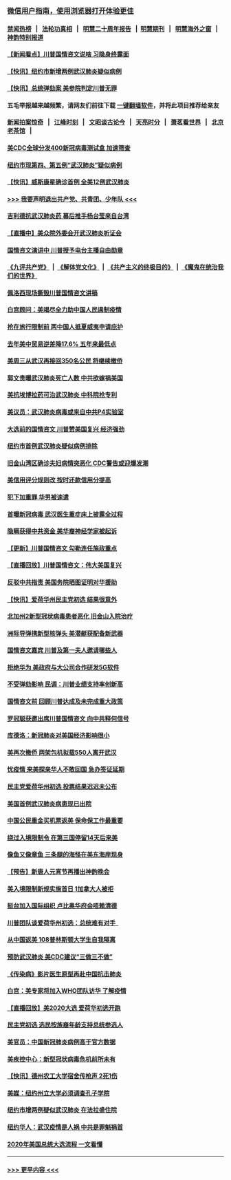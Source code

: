 ### [微信用户指南，使用浏览器打开体验更佳](https://github.com/gfw-breaker/banned-news1/blob/master/indexes/wechat-guide.md?t=0)
#### [禁闻热榜](热点新闻.md?t=0)  &nbsp;&nbsp;|&nbsp;&nbsp; [法轮功真相](https://github.com/gfw-breaker/truth/blob/master/README.md?t=0) &nbsp;&nbsp;|&nbsp;&nbsp; [明慧二十周年报告](https://github.com/gfw-breaker/mh-reports/blob/master/README.md?t=0) &nbsp;&nbsp;|&nbsp;&nbsp;[明慧期刊](https://github.com/gfw-breaker/mh-qikan) &nbsp;&nbsp;|&nbsp;&nbsp; [明慧海外之窗](https://github.com/gfw-breaker/mh-news/blob/master/README.md?t=0) &nbsp;&nbsp;|&nbsp;&nbsp; [神韵特别报道](https://github.com/gfw-breaker/mh-news/blob/master/shenyun.md?t=0)
#### [【新闻看点】川普国情咨文说啥 习隐身终露面](../pages/nsc412/n11847016.md?t=02060856) 
#### [【快讯】纽约市新增两例武汉肺炎疑似病例](../pages/nsc412/n11847250.md?t=02060856) 
#### [【快讯】总统弹劾案 美参院判定川普无罪](../pages/nsc412/n11847316.md?t=02060856) 
#### 五毛举报越来越频繁，请网友们前往下载 [一键翻墙软件](https://github.com/gfw-breaker/ssr-accounts)，并将此项目推荐给亲友
#### [新闻拍案惊奇](https://github.com/gfw-breaker/banned-news1/blob/master/pages/link4.md) &nbsp;&nbsp;|&nbsp;&nbsp; [江峰时刻](https://github.com/gfw-breaker/banned-news1/blob/master/pages/link4.md) &nbsp;&nbsp;|&nbsp;&nbsp; [文昭谈古论今](https://github.com/gfw-breaker/banned-news1/blob/master/pages/link4.md) &nbsp;&nbsp;|&nbsp;&nbsp; [天亮时分](https://github.com/gfw-breaker/banned-news1/blob/master/pages/link4.md) &nbsp;&nbsp;|&nbsp;&nbsp; [萧茗看世界](https://github.com/gfw-breaker/banned-news1/blob/master/pages/link4.md) &nbsp;&nbsp;|&nbsp;&nbsp; [北京老茶馆](https://github.com/gfw-breaker/banned-news1/blob/master/pages/link4.md) &nbsp;&nbsp;|&nbsp;&nbsp; 
#### [美CDC全球分发400新冠病毒测试盒 加速筛查](../pages/nsc412/n11847260.md?t=02060856) 
#### [纽约市现第四、第五例“武汉肺炎”疑似病例](../pages/nsc412/n11847332.md?t=02060856) 
#### [【快讯】威斯康星确诊首例 全美12例武汉肺炎](../pages/nsc412/n11847162.md?t=02060856) 
#### [>>> 我要声明退出共产党、共青团、少年队 <<<](https://github.com/begood0513/goodnews/blob/master/quit/letter.md) 
#### [吉利德抗武汉肺炎药 幕后推手杨台莹来自台湾](../pages/nsc412/n11847064.md?t=02060856) 
#### [【直播中】美众院外委会开武汉肺炎听证会](../pages/nsc412/n11846727.md?t=02060856) 
#### [国情咨文演讲中 川普授予电台主播自由勋章](../pages/nsc412/n11846815.md?t=02060856) 
#### [《九评共产党》](https://github.com/begood0513/9ping.md/blob/master/README.md) &nbsp;|&nbsp; [《解体党文化》](../../../../jtdwh.md/blob/master/README.md)  &nbsp;|&nbsp; [《共产主义的终极目的》](../../../../gczydzjmd.md/blob/master/README.md) &nbsp;|&nbsp; [《魔鬼在统治我们的世界》](../../../../mgztzwmdsj.md/blob/master/README.md) 
#### [佩洛西现场撕毁川普国情咨文讲稿](../pages/nsc412/n11846724.md?t=02060856) 
#### [白宫顾问：美竭尽全力助中国人民遏制疫情](../pages/nsc412/n11846756.md?t=02060856) 
#### [抢在旅行限制前 两中国人抵夏威夷申请庇护](../pages/nsc412/n11846866.md?t=02060856) 
#### [去年美中贸易逆差降17.6% 五年来最低点](../pages/nsc412/n11846755.md?t=02060856) 
#### [美周三从武汉再接回350名公民 将继续撤侨](../pages/nsc412/n11846705.md?t=02060856) 
#### [郭文贵曝武汉肺炎死亡人数 中共欲嫁祸美国](../pages/nsc412/n11846240.md?t=02060856) 
#### [美抗埃博拉药可治武汉肺炎 中科院抢专利](../pages/nsc412/n11846409.md?t=02060856) 
#### [美议员：武汉肺炎病毒或来自中共P4实验室](../pages/nsc412/n11846043.md?t=02060856) 
#### [大选前的国情咨文 川普赞美国复兴 经济强劲](../pages/nsc412/n11845526.md?t=02060856) 
#### [纽约市首例武汉肺炎疑似病例排除](../pages/nsc412/n11844989.md?t=02060856) 
#### [旧金山湾区确诊夫妇病情突恶化 CDC警告或迎爆发潮](../pages/nsc412/n11845730.md?t=02060856) 
#### [美信用评分规则改  按时还款信用分提高](../pages/nsc412/n11845488.md?t=02060856) 
#### [犯下加重罪 华男被速遣](../pages/nsc412/n11845476.md?t=02060856) 
#### [首曝新冠病毒 武汉医生重症床上披露全过程](../pages/nsc412/n11845150.md?t=02060856) 
#### [隐瞒获得中共资金 美华裔神经学家被起诉](../pages/nsc412/n11844879.md?t=02060856) 
#### [【更新】川普国情咨文 勾勒连任施政重点](../pages/nsc412/n11845223.md?t=02060856) 
#### [【直播回放】川普国情咨文：伟大美国复兴](../pages/nsc412/n11842079.md?t=02060856) 
#### [反驳中共指责 美国务院晒图证明对华援助](../pages/nsc412/n11844859.md?t=02060856) 
#### [【快讯】爱荷华州民主党初选 结果很意外](../pages/nsc412/n11844878.md?t=02060856) 
#### [北加州2新型冠状病毒患者恶化 旧金山入院治疗](../pages/nsc412/n11844842.md?t=02060856) 
#### [洲际导弹携新型核弹头 美潜艇获配备新武器](../pages/nsc412/n11844680.md?t=02060856) 
#### [国情咨文嘉宾 川普及第一夫人邀请哪些人](../pages/nsc412/n11844712.md?t=02060856) 
#### [拒绝华为 美政府与大公司合作研发5G软件](../pages/nsc412/n11844625.md?t=02060856) 
#### [不受弹劾影响 民调：川普业绩支持率创新高](../pages/nsc412/n11844622.md?t=02060856) 
#### [国情咨文前 回顾川普达成及未完成重大政策](../pages/nsc412/n11844581.md?t=02060856) 
#### [罗冠聪获邀出席川普国情咨文 向中共释何信号](../pages/nsc412/n11844355.md?t=02060856) 
#### [库德洛：新冠肺炎对美国经济影响很小](../pages/nsc412/n11844418.md?t=02060856) 
#### [美再次撤侨 两架包机拟载550人离开武汉](../pages/nsc412/n11844407.md?t=02060856) 
#### [忧疫情 来美探亲华人不敢回国 急办签证延期](../pages/nsc412/n11843344.md?t=02060856) 
#### [民主党爱荷华州初选 投票结果迟迟未公布](../pages/nsc412/n11844207.md?t=02060856) 
#### [美国首例武汉肺炎病患现已出院](../pages/nsc412/n11842740.md?t=02060856) 
#### [中国公民重金买机票返美 保命保工作最重要](../pages/nsc412/n11843282.md?t=02060856) 
#### [绕过入境限制令  在第三国停留14天后来美](../pages/nsc412/n11843341.md?t=02060856) 
#### [像鱼又像章鱼 三条腿的海怪在美东海岸现身](../pages/nsc412/n11843092.md?t=02060856) 
#### [【预告】新唐人元宵节再播出神韵晚会](../pages/nsc412/n11843192.md?t=02060856) 
#### [美入境限制新规实施首日 1加拿大人被拒](../pages/nsc412/n11843058.md?t=02060856) 
#### [挺台加入国际组织 卢比奥华府会唔赖清德](../pages/nsc412/n11843023.md?t=02060856) 
#### [川普团队谈爱荷华州初选：总统难有对手  ](../pages/nsc412/n11842867.md?t=02060856) 
#### [从中国返美 108普林斯顿大学生自我隔离](../pages/nsc412/n11842714.md?t=02060856) 
#### [预防武汉肺炎 美CDC建议“三做三不做”](../pages/nsc412/n11842700.md?t=02060856) 
#### [《传染病》影片医生原型再赴中国抗击肺炎](../pages/nsc412/n11842626.md?t=02060856) 
#### [白宫：美专家将加入WHO团队访华 了解疫情](../pages/nsc412/n11842198.md?t=02060856) 
#### [【直播回放】美2020大选 爱荷华初选开跑](../pages/nsc412/n11841820.md?t=02060856) 
#### [民主党初选 选民按族裔年龄支持总统参选人](../pages/nsc412/n11842239.md?t=02060856) 
#### [美官员：中国新冠肺炎病例高于官方数据](../pages/nsc412/n11842452.md?t=02060856) 
#### [美疾控中心：新型冠状病毒危机前所未有](../pages/nsc412/n11842406.md?t=02060856) 
#### [【快讯】德州农工大学宿舍传枪声 2死1伤](../pages/nsc412/n11842279.md?t=02060856) 
#### [美媒：纽约州立大学必须调查孔子学院](../pages/nsc412/n11840637.md?t=02060856) 
#### [纽约市增两例疑似武汉肺炎 在法拉盛住院](../pages/nsc412/n11840625.md?t=02060856) 
#### [纽约华人：武汉疫情是人祸 中共是罪魁祸首](../pages/nsc412/n11840631.md?t=02060856) 
#### [2020年美国总统大选流程 一文看懂](../pages/nsc412/n11842056.md?t=02060856) 

----
#### [ >>> 更早内容 <<< ](../indexes/nsc412-earlier.md)
